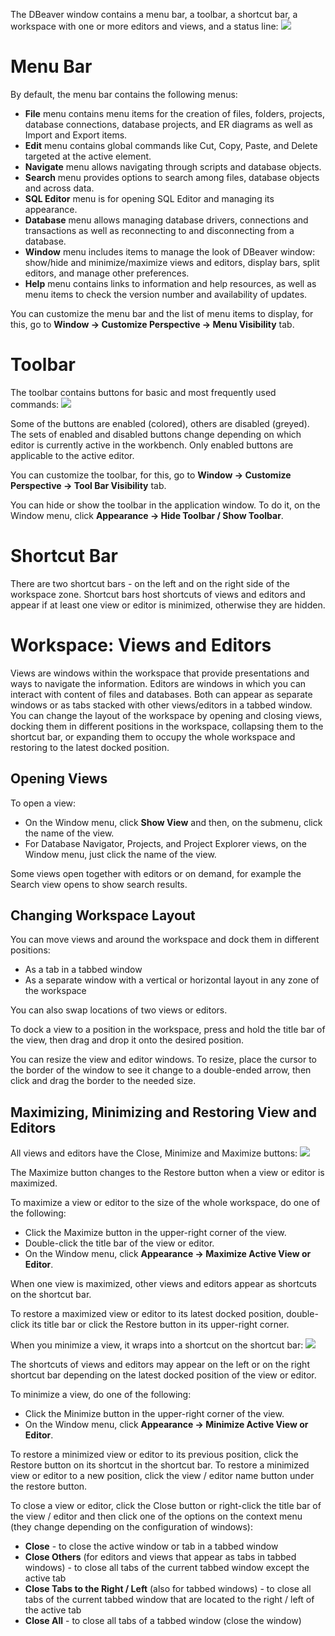 The DBeaver window contains a menu bar, a toolbar, a shortcut bar, a workspace with one or more editors and views, and a status line:
<img src="https://www.dropbox.com/s/hxkbuw6r7a8dmw6/UI%20with%20markup.png?raw=1">

# Menu Bar
By default, the menu bar contains the following menus:

* **File** menu contains menu items for the creation of files, folders, projects, database connections, database projects, and ER diagrams as well as Import and Export items.  
* **Edit** menu contains global commands like Cut, Copy, Paste, and Delete targeted at the active element.
* **Navigate** menu allows navigating through scripts and database objects.
* **Search** menu provides options to search among files, database objects and across data.
* **SQL Editor** menu is for opening SQL Editor and managing its appearance.
* **Database** menu allows managing database drivers, connections and transactions as well as reconnecting to and disconnecting from a database.
* **Window** menu includes items to manage the look of DBeaver window: show/hide and minimize/maximize views and editors, display bars, split editors, and manage other preferences.
* **Help** menu contains links to information and help resources, as well as menu items to check the version number and availability of updates.

You can customize the menu bar and the list of menu items to display, for this, go to **Window -> Customize Perspective -> Menu Visibility** tab.

# Toolbar
The toolbar contains buttons for basic and most frequently used commands:
<img src="https://www.dropbox.com/s/q1l8fait39ylfp2/Toolbar.png?raw=1">

Some of the buttons are enabled (colored), others are disabled (greyed). The sets of enabled and disabled buttons change depending on which editor is currently active in the workbench. Only enabled buttons are applicable to the active editor.

You can customize the toolbar, for this, go to **Window -> Customize Perspective -> Tool Bar Visibility** tab. 

You can hide or show the toolbar in the application window. To do it, on the Window menu, click **Appearance -> Hide  Toolbar / Show Toolbar**.

# Shortcut Bar
There are two shortcut bars - on the left and on the right side of the workspace zone. Shortcut bars host shortcuts of views and editors and appear if at least one view or editor is minimized, otherwise they are hidden.

# Workspace: Views and Editors
Views are windows within the workspace that provide presentations and ways to navigate the information.
Editors are windows in which you can interact with content of files and databases. 
Both can appear as separate windows or as tabs stacked with other views/editors in a tabbed window.
You can change the layout of the workspace by opening and closing views, docking them in different positions in the workspace, collapsing them to the shortcut bar, or expanding them to occupy the whole workspace and restoring to the latest docked position.  

## Opening Views
To open a view:
* On the Window menu, click **Show View** and then, on the submenu, click the name of the view.
* For Database Navigator, Projects, and Project Explorer views, on the Window menu, just click the name of the view.

Some views open together with editors or on demand, for example the Search view opens to show search results.

## Changing Workspace Layout
You can move views and around the workspace and dock them in different positions:
* As a tab in a tabbed window
* As a separate window with a vertical or horizontal layout in any zone of the workspace

You can also swap locations of two views or editors.

To dock a view to a position in the workspace, press and hold the title bar of the view, then drag and drop it onto the desired position. 

You can resize the view and editor windows. To resize, place the cursor to the border of the window to see it change to a double-ended arrow, then click and drag the border to the needed size.

## Maximizing, Minimizing and Restoring View and Editors
All views and editors have the Close, Minimize and Maximize buttons: 
<img src="https://www.dropbox.com/s/fgnyuj8dhv9anft/Buttons.png?raw=1">

The Maximize button changes to the Restore button when a view or editor is maximized.

To maximize a view or editor to the size of the whole workspace, do one of the following:
* Click the Maximize button in the upper-right corner of the view.
* Double-click the title bar of the view or editor.
* On the Window menu, click **Appearance -> Maximize Active View or Editor**.

When one view is maximized, other views and editors appear as shortcuts on the shortcut bar.

To restore a maximized view or editor to its latest docked position, double-click its title bar or click the Restore button in its upper-right corner. 

When you minimize a view, it wraps into a shortcut on the shortcut bar:
<img src="https://www.dropbox.com/s/151a9yxnlnervj1/Minimize%20view.png?raw=1">

The shortcuts of views and editors may appear on the left or on the right shortcut bar depending on the latest docked position of the view or editor.

To minimize a view, do one of the following:
* Click the Minimize button in the upper-right corner of the view.
* On the Window menu, click **Appearance -> Minimize Active View or Editor**.

To restore a minimized view or editor to its previous position, click the Restore button on its shortcut in the shortcut bar. To restore a minimized view or editor to a new position, click the view / editor name button under the restore button.

To close a view or editor, click the Close button or right-click the title bar of the view / editor and then click one of the options on the context menu (they change depending on the configuration of windows):
* **Close** - to close the active window or tab in a tabbed window
* **Close Others** (for editors and views that appear as tabs in tabbed windows) - to close all tabs of the current tabbed window except the active tab
* **Close Tabs to the Right / Left** (also for tabbed windows) - to close all tabs of the current tabbed window that are located to the right / left of the active tab
* **Close All** - to close all tabs of a tabbed window (close the window)
